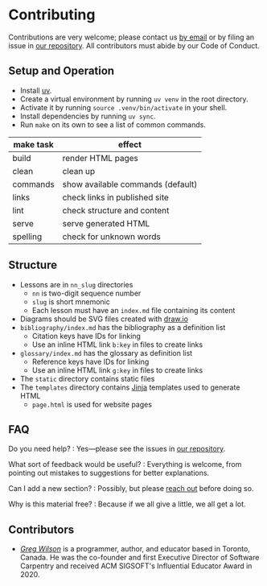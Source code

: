 # Contributing

Contributions are very welcome;
please contact us [by email][email] or by filing an issue in [our repository][repo].
All contributors must abide by our Code of Conduct.

## Setup and Operation

-   Install [uv][uv].
-   Create a virtual environment by running `uv venv` in the root directory.
-   Activate it by running `source .venv/bin/activate` in your shell.
-   Install dependencies by running `uv sync`.
-   Run `make` on its own to see a list of common commands.

| make task | effect                            |
| --------- | ----------------------------------|
| build     | render HTML pages                 |
| clean     | clean up                          |
| commands  | show available commands (default) |
| links     | check links in published site     |
| lint      | check structure and content       |
| serve     | serve generated HTML              |
| spelling  | check for unknown words           |

## Structure

-   Lessons are in `nn_slug` directories
    -   `nn` is two-digit sequence number
    -   `slug` is short mnemonic
    -   Each lesson must have an `index.md` file containing its content
-   Diagrams should be SVG files created with [draw.io][draw-io]
-   `bibliography/index.md` has the bibliography as a definition list
    -   Citation keys have IDs for linking
    -   Use an inline HTML link `b:key` in files to create links
-   `glossary/index.md` has the glossary as definition list
    -   Reference keys have IDs for linking
    -   Use an inline HTML link `g:key` in files to create links
-   The `static` directory contains static files
-   The `templates` directory contains [Jinja][jinja] templates used to generate HTML
    -   `page.html` is used for website pages

## FAQ

Do you need help?
:   Yes—please see the issues in [our repository][repo].

What sort of feedback would be useful?
:   Everything is welcome,
    from pointing out mistakes to suggestions for better explanations.

Can I add a new section?
:   Possibly, but please [reach out][email] before doing so.

Why is this material free?
:   Because if we all give a little, we all get a lot.

## <a id="contributors">Contributors</a>

-   *[Greg Wilson][wilson-greg]* is a programmer, author, and educator based in Toronto, Canada.
    He was the co-founder and first Executive Director of Software Carpentry
    and received ACM SIGSOFT's Influential Educator Award in 2020.

[draw-io]: https://www.drawio.com/
[email]: mailto:gvwilson@third-bit.com
[jinja]: https://jinja.palletsprojects.com/
[repo]: https://github.com/gvwilson/review
[uv]: https://github.com/astral-sh/uv
[wilson-greg]: https://third-bit.com/
